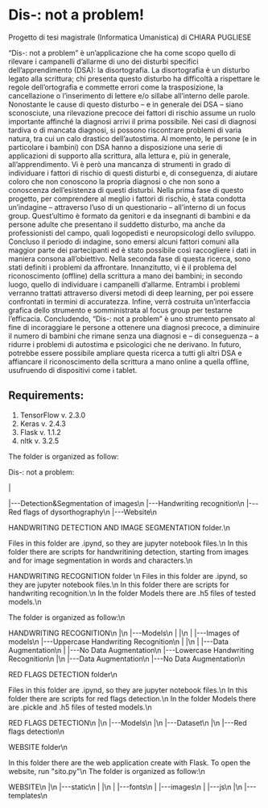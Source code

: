 # Dis-: not a problem!

Progetto di tesi magistrale (Informatica Umanistica) di CHIARA PUGLIESE 

“Dis-: not a problem” è un’applicazione che ha come scopo quello di rilevare i campanelli d’allarme di uno dei disturbi specifici dell’apprendimento (DSA): la disortografia. La disortografia è un disturbo legato alla scrittura; chi presenta questo disturbo ha difficoltà a rispettare le regole dell’ortografia e commette errori come la trasposizione, la cancellazione o l’inserimento di lettere e/o sillabe all’interno delle parole. Nonostante le cause di questo disturbo – e in generale dei DSA – siano sconosciute, una rilevazione precoce dei fattori di rischio assume un ruolo importante affinché la diagnosi arrivi il prima possibile. Nei casi di diagnosi tardiva o di mancata diagnosi, si possono riscontrare problemi di varia natura, tra cui un calo drastico dell’autostima. Al momento, le persone (e in particolare i bambini) con DSA hanno a disposizione una serie di applicazioni di supporto alla scrittura, alla lettura e, più in generale, all’apprendimento. Vi è però una mancanza di strumenti in grado di individuare i fattori di rischio di questi disturbi e, di conseguenza, di aiutare coloro che non conoscono la propria diagnosi o che non sono a conoscenza dell’esistenza di questi disturbi. Nella prima fase di questo progetto, per comprendere al meglio i fattori di rischio, è stata condotta un’indagine – attraverso l’uso di un questionario – all’interno di un focus group. Quest’ultimo è formato da genitori e da insegnanti di bambini e da persone adulte che presentano il suddetto disturbo, ma anche da professionisti del campo, quali logopedisti e neuropsicologi dello sviluppo. Concluso il periodo di indagine, sono emersi alcuni fattori comuni alla maggior parte dei partecipanti ed è stato possibile così raccogliere i dati in maniera consona all’obiettivo. Nella seconda fase di questa ricerca, sono stati definiti i problemi da affrontare. Innanzitutto, vi è il problema del riconoscimento (offline) della scrittura a mano dei bambini; in secondo luogo, quello di individuare i campanelli d’allarme. Entrambi i problemi verranno trattati attraverso diversi metodi di deep learning, per poi essere confrontati in termini di accuratezza. Infine, verrà costruita un’interfaccia grafica dello strumento e somministrata al focus group per testarne l’efficacia. Concludendo, “Dis-: not a problem” è uno strumento pensato al fine di incoraggiare le persone a ottenere una diagnosi precoce, a diminuire il numero di bambini che rimane senza una diagnosi e – di conseguenza – a ridurre i problemi di autostima e psicologici che ne derivano. In futuro, potrebbe essere possibile ampliare questa ricerca a tutti gli altri DSA e affiancare il riconoscimento della scrittura a mano online a quella offline, usufruendo di dispositivi come i tablet. 


## Requirements:

1. TensorFlow v. 2.3.0
2. Keras v. 2.4.3
3. Flask v. 1.1.2
4. nltk v. 3.2.5

The folder is organized as follow:

Dis-: not a problem:

|

|---Detection&Segmentation of images\n
|---Handwriting recognition\n
|---Red flags of dysorthography\n
|---Website\n

HANDWRITING DETECTION AND IMAGE SEGMENTATION folder.\n

Files in this folder are .ipynd, so they are jupyter notebook files.\n
In this folder there are scripts for handwritining detection, starting from images and for image segmentation in words and characters.\n

HANDWRITING RECOGNITION folder
\n
Files in this folder are .ipynd, so they are jupyter notebook files.\n
In this folder there are scripts for handwriting recognition.\n
In the folder Models there are .h5 files of tested models.\n

The folder is organized as follow:\n

HANDWRITING RECOGNITION\n
|\n
|---Models\n
|	|\n
|	|---Images of models\n
|---Uppercase Handwriting Recognition\n
|	|\n
|	|---Data Augmentation\n
|	|---No Data Augmentation\n
|---Lowercase Handwriting Recognition\n
	|\n
	|---Data Augmentation\n
	|---No Data Augmentation\n
	
RED FLAGS DETECTION folder\n

Files in this folder are .ipynd, so they are jupyter notebook files.\n
In this folder there are scripts for red flags detection.\n
In the folder Models there are .pickle and .h5 files of tested models.\n

RED FLAGS DETECTION\n
|\n
|---Models\n
|\n
|---Dataset\n
|\n
|---Red flags detection\n
	
WEBSITE folder\n

In this folder there are the web application create with Flask. To open the website, run "sito.py"\n
The folder is organized as follow:\n

WEBSITE\n
|\n
|---static\n
|	|\n
|	|---fonts\n
|	|---images\n
|	|---js\n
|\n
|---templates\n
